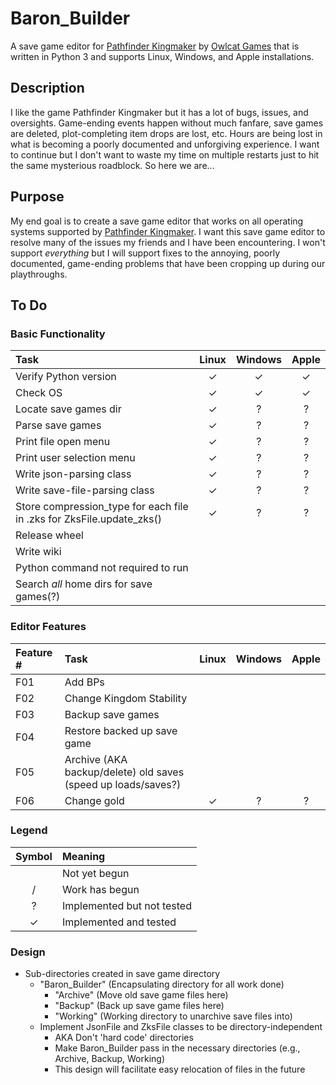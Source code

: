 # Baron_Builder

A save game editor for [Pathfinder Kingmaker](https://en.wikipedia.org/wiki/Pathfinder:_Kingmaker) by [Owlcat Games](https://owlcatgames.com/) that is written in Python 3 and supports Linux, Windows, and Apple installations.

## Description

I like the game Pathfinder Kingmaker but it has a lot of bugs, issues, and oversights.  Game-ending events happen without much fanfare, save games are deleted, plot-completing item drops are lost, etc.  Hours are being lost in what is becoming a poorly documented and unforgiving experience.  I want to continue but I don't want to waste my time on multiple restarts just to hit the same mysterious roadblock.  So here we are...

## Purpose

My end goal is to create a save game editor that works on all operating systems supported by [Pathfinder Kingmaker](https://en.wikipedia.org/wiki/Pathfinder:_Kingmaker).  I want this save game editor to resolve many of the issues my friends and I have been encountering.  I won't support _everything_ but I will support fixes to the annoying, poorly documented, game-ending problems that have been cropping up during our playthroughs.

## To Do

### Basic Functionality

| Task | Linux | Windows | Apple |
| :--- | :---: | :-----: | :---: |
| Verify Python version | ✓ | ✓ | ✓ |
| Check OS | ✓ | ✓ | ✓ |
| Locate save games dir | ✓ | ? | ? |
| Parse save games | ✓ | ? | ? |
| Print file open menu | ✓ | ? | ? |
| Print user selection menu | ✓ | ? | ? |
| Write json-parsing class | ✓ | ? | ? |
| Write save-file-parsing class | ✓ | ? | ? |
| Store compression_type for each file in .zks for ZksFile.update_zks() | ✓ | ? | ? |
| Release wheel | | | |
| Write wiki | | | |
| Python command not required to run | | | |
| Search _all_ home dirs for save games(?) | | | |

### Editor Features 

| Feature # | Task | Linux | Windows | Apple |
| :-------- | :--- | :---: | :-----: | :---: |
| F01 | Add BPs | | | |
| F02 | Change Kingdom Stability | | | |
| F03 | Backup save games | | | |
| F04 | Restore backed up save game | | | |
| F05 | Archive (AKA backup/delete) old saves (speed up loads/saves?) | | | |
| F06 | Change gold | ✓ | ? | ? |

### Legend

| Symbol | Meaning |
| :----: | :------ |
| | Not yet begun |
| / | Work has begun |
| ? | Implemented but not tested |
| ✓ | Implemented and tested |

### Design

* Sub-directories created in save game directory
	* "Baron_Builder" (Encapsulating directory for all work done)
		* "Archive" (Move old save game files here)
		* "Backup" (Back up save game files here)
		* "Working" (Working directory to unarchive save files into)
	* Implement JsonFile and ZksFile classes to be directory-independent
		* AKA Don't 'hard code' directories
		* Make Baron_Builder pass in the necessary directories (e.g., Archive, Backup, Working)
		* This design will facilitate easy relocation of files in the future
